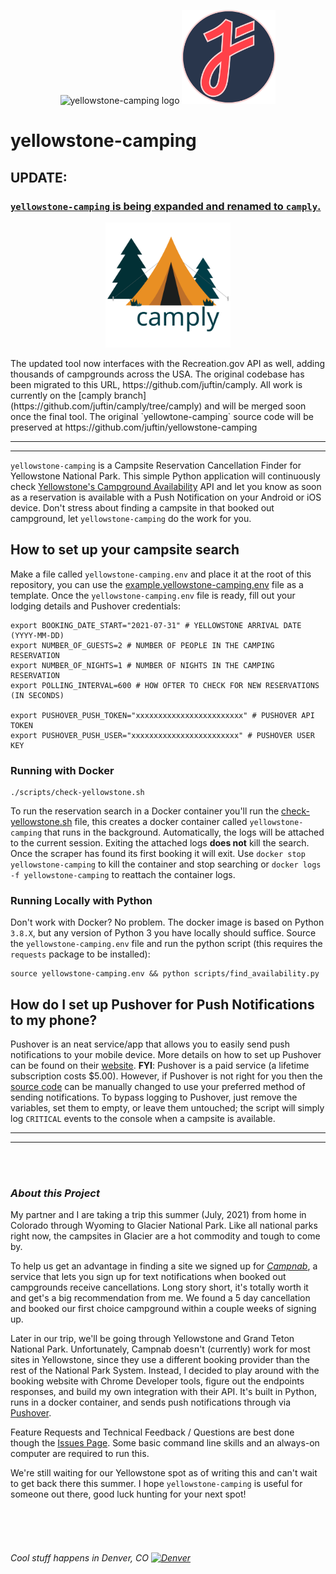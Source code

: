 <p align="center">
  <img src="https://i.pinimg.com/originals/28/0f/f3/280ff34e4be0123c7eb383ad2d48958f.png" width="230" height="150"  alt="yellowstone-camping logo">
  <img src="https://raw.githubusercontent.com/juftin/resume/master/resume/web/favicon.png" width="150" height="150"  alt="juftin logo">
</p>

# yellowstone-camping

## UPDATE:

### [`yellowstone-camping` is being expanded and renamed to `camply`.](https://github.com/juftin/camply/tree/camply)

<p align="center">
  <img src="https://raw.githubusercontent.com/juftin/camply/camply/docs/static/camply.svg" 
    width="200" height="200" alt="camply">
</p>
The updated tool now interfaces with the Recreation.gov API as well, adding thousands of campgrounds
across the USA. The original codebase has been migrated to this URL,
https://github.com/juftin/camply. All work is currently on
the [camply branch](https://github.com/juftin/camply/tree/camply) and will be merged soon once the
final tool. The original `yellowtone-camping` source code will be preserved
at https://github.com/juftin/yellowstone-camping

* * *
* * *


`yellowstone-camping` is a Campsite Reservation Cancellation Finder for Yellowstone National Park.
This simple Python application will continuously
check [Yellowstone's Campground Availability](https://secure.yellowstonenationalparklodges.com/booking/lodging)
API and let you know as soon as a reservation is available with a Push Notification on your Android
or iOS device. Don't stress about finding a campsite in that booked out campground,
let `yellowstone-camping` do the work for you.

## How to set up your campsite search

Make a file called `yellowstone-camping.env` and place it at the root of this repository, you can
use the [example.yellowstone-camping.env](example.yellowstone-camping.env) file as a template. Once
the `yellowstone-camping.env` file is ready, fill out your lodging details and Pushover credentials:

```shell
export BOOKING_DATE_START="2021-07-31" # YELLOWSTONE ARRIVAL DATE (YYYY-MM-DD)
export NUMBER_OF_GUESTS=2 # NUMBER OF PEOPLE IN THE CAMPING RESERVATION
export NUMBER_OF_NIGHTS=1 # NUMBER OF NIGHTS IN THE CAMPING RESERVATION
export POLLING_INTERVAL=600 # HOW OFTER TO CHECK FOR NEW RESERVATIONS (IN SECONDS)

export PUSHOVER_PUSH_TOKEN="xxxxxxxxxxxxxxxxxxxxxxxx" # PUSHOVER API TOKEN
export PUSHOVER_PUSH_USER="xxxxxxxxxxxxxxxxxxxxxxxx" # PUSHOVER USER KEY
```

### Running with Docker

```shell
./scripts/check-yellowstone.sh
```

To run the reservation search in a Docker container you'll run
the [check-yellowstone.sh](scripts/check-yellowstone.sh) file, this creates a docker container
called `yellowstone-camping` that runs in the background. Automatically, the logs will be attached
to the current session. Exiting the attached logs **does not** kill the search. Once the scraper has
found its first booking it will exit. Use `docker stop yellowstone-camping` to kill the container
and stop searching or `docker logs -f yellowstone-camping` to reattach the container logs.

### Running Locally with Python

Don't work with Docker? No problem. The docker image is based on Python `3.8.X`, but any version of
Python 3 you have locally should suffice. Source the `yellowstone-camping.env` file and run the
python script (this requires the `requests` package to be installed):

```shell
source yellowstone-camping.env && python scripts/find_availability.py
```

## How do I set up Pushover for Push Notifications to my phone?

Pushover is an neat service/app that allows you to easily send push notifications to your mobile
device. More details on how to set up Pushover can be found on
their [website](https://pushover.net/). **FYI**: Pushover is a paid service (a lifetime subscription
costs $5.00). However, if Pushover is not right for you then
the [source code](yellowstone_availability/check_yellowstone.py)
can be manually changed to use your preferred method of sending notifications. To bypass logging to
Pushover, just remove the variables, set them to empty, or leave them untouched; the script will
simply log `CRITICAL` events to the console when a campsite is available.

* * *

* * *

<br/>
<br/>

### *About this Project*

My partner and I are taking a trip this summer (July, 2021) from home in Colorado through Wyoming to
Glacier National Park. Like all national parks right now, the campsites in Glacier are a hot
commodity and tough to come by.

To help us get an advantage in finding a site we signed up for
[*Campnab*](https://campnab.com/), a service that lets you sign up for text notifications when
booked out campgrounds receive cancellations. Long story short, it's totally worth it and get's a
big recommendation from me. We found a 5 day cancellation and booked our first choice campground
within a couple weeks of signing up.

Later in our trip, we'll be going through Yellowstone and Grand Teton National Park. Unfortunately,
Campnab doesn't (currently) work for most sites in Yellowstone, since they use a different booking
provider than the rest of the National Park System. Instead, I decided to play around with the
booking website with Chrome Developer tools, figure out the endpoints responses, and build my own
integration with their API. It's built in Python, runs in a docker container, and sends push
notifications through via [Pushover](https://pushover.net/).

Feature Requests and Technical Feedback / Questions are best done though
the [Issues Page](https://github.com/juftin/yellowstone-camping/issues). Some basic command line
skills and an always-on computer are required to run this.

We're still waiting for our Yellowstone spot as of writing this and can't wait to get back there
this summer. I hope `yellowstone-camping` is useful for someone out there, good luck hunting for
your next spot!

<br/>
<br/>
<br/>

###### Cool stuff happens in Denver, CO [<img src="https://upload.wikimedia.org/wikipedia/commons/thumb/6/61/Flag_of_Denver%2C_Colorado.svg/800px-Flag_of_Denver%2C_Colorado.svg.png" width="25" alt="Denver">](https://denver-devs.slack.com/)